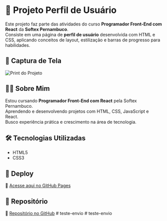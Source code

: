 # 🌟 Projeto Perfil de Usuário

Este projeto faz parte das atividades do curso **Programador Front-End com React** da **Softex Pernambuco**.  
Consiste em uma página de **perfil de usuário** desenvolvida com HTML e CSS, aplicando conceitos de layout, estilização e barras de progresso para habilidades.

## 📸 Captura de Tela
![Print do Projeto](assets/screencapture.png)

## 👩‍💻 Sobre Mim
Estou cursando **Programador Front-End com React** pela Softex Pernambuco.  
Aprendendo e desenvolvendo projetos com HTML, CSS, JavaScript e React.  
Busco experiência prática e crescimento na área de tecnologia.

## 🛠️ Tecnologias Utilizadas
- HTML5  
- CSS3  

## 🚀 Deploy
🔗 [Acesse aqui no GitHub Pages](https://silviareis1.github.io/perfil-do-usuario-bfd-softex-pernambunco/)  

## 📂 Repositório
🔗 [Repositório no GitHub](https://github.com/Silviareis1/perfil-do-usuario-bfd-softex-pernambunco)
#   t e s t e - e n v i o  
 # teste-envio
